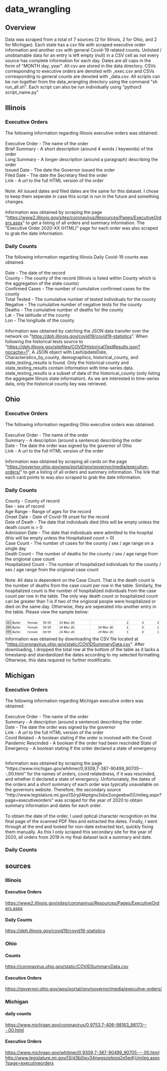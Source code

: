 # data_wrangling

## Overview

Data was scraped from a total of 7 sources (2 for Illinois, 2 for Ohio, and 2 for Michigan). Each state has a csv file with scraped executive order information and another csv with general Covid-19 related counts. Unlisted / unobtainable data for an entry is left empty (null) in a CSV cell as not every source has complete information for each day. Dates are all caps in the form of "MONTH day, year". All csv are stored in the data directory. CSVs corresponding to executive orders are denoted with _exec.csv and CSVs corresponding to general counts are denoted with _data.csv. All scripts can be run together from the data_wrangling directory using the command "sh run_all.sh". Each script can also be run individually using "python3 script_name.py"<br/>

## Illinois
### Executive Orders
The following information regarding Illinois executive orders was obtained:<br/>
<br/>
Executive Order - The name of the order<br/>
Brief Summary - A short description (around 4 words / keywords) of the order<br/>
Long Summary - A longer description (around a paragraph) describing the order<br/>
Issued Date - The date the Governor issued the order<br/>
Filed Date - The date the Secretary filed the order<br/>
Link - A url to the full HTML version of the order<br/>
<br/>
Note: All issued dates and filed dates are the same for this dataset. I chose to keep them seperate in case this script is run in the future and something changes.<br/>
<br/>
Information was obtained by scraping the page "https://www2.illinois.gov/sites/coronavirus/Resources/Pages/ExecutiveOrders.aspx" to get a listing of all orders and summary information. The "Executive Order 2020-XX (HTML)" page for each order was also scraped to grab the date information. <br/>

### Daily Counts
The following information regarding Illinois Daily Covid-19 counts was obtained.<br/>
<br/>
Date - The date of the record<br/>
County - The county of the record (Illinois is listed within County which is the aggregation of the state counts)<br/>
Confirmed Cases - The number of cumulative confirmed cases for the county<br/>
Total Tested - The cumulative number of tested individuals for the county<br/>
Negative - The cumulative number of negative tests for the county<br/>
Deaths - The cumulative number of deaths for the county<br/>
Lat - The latitiude of the county<br/>
Lon - The longitude of the county<br/>
<br/>
Information was obtained by catching the JSON data transfer over the network on "https://dph.illinois.gov/covid19/covid19-statistics". When following the historical tests source to "https://dph.illinois.gov/sitefiles/COVIDHistoricalTestResults.json?nocache=1", A JSON object with LastUpdateDate, Characteristics_by_county, demographics, historical_county, and state_testing_results is found. Only the historical county and state_testing_results contain information with time-series data. state_testing_results is a subset of data of the historical_county (only listing the aggregate Illinois state information). As we are interested in time-series data, only the historical county key was retrieved.<br/>

## Ohio
### Executive Orders
The following information regarding Ohio executive orders was obtained:<br/>
<br/>
Executive Order - The name of the order<br/>
Summary - A description (around a sentence) describing the order<br/>
Date - The date the order was signed by the governor of Ohio<br/>
Link - A url to the full HTML version of the order<br/>
<br/>
Information was obtained by scraping all cards on the page "https://governor.ohio.gov/wps/portal/gov/governor/media/executive-orders/" to get a listing of all orders and summary information. The link that each card points to was also scraped to grab the date information. <br/>

### Daily Counts

County - County of record <br/>
Sex - sex of record <br/>
Age Range - Range of ages for the record <br/>
Onset Date - Date of Covid-19 onset for the record <br/>
Date of Death - The date that individuals died (this will be empty unless the death count is > 0 <br/>
Admission Date - The date that individuals were admitted to the hospital (this will be empty unless the Hospitalized count > 0) <br/>
Case Count - The number of cases for the county / sex / age range on a single day <br/>
Death Count - The number of deaths for the county / sex / age range from the origional case count <br/>
Hospitalized Count - The number of hospitalized individuals for the county / sex / age range from the origional case count <br/>
 <br/>
Note: All data is dependent on the Case Count. That is the death count is the number of deaths from the case count per row in the table. Similarly, the hospitalized count is the number of hospitalized individuals from the case count per row in the table. The only way death count or hospitalized count can be greater than 1 is if two of the origional people were hospitalized or died on the same day. Otherwise, they are seperated into another entry in the table. Please view the sample below: <br/>
<br/>
![Ohio Data Explained](https://github.com/LukeJakielaszek/data_wrangling/blob/master/ohio_data_explained.PNG)
<br/>
Information was obtained by downloading the CSV file located at "https://coronavirus.ohio.gov/static/COVIDSummaryData.csv". After downloading, I dropped the total row at the bottom of the table as it lacks a timestamp and standardized the dates according to my selected formatting. Otherwise, this data required no further modificatio.<br/>

## Michigan
### Executive Orders
The following information regarding Michigan executive orders was obtained:<br/>
<br/>
Executive Order - The name of the order<br/>
Summary - A description (around a sentence) describing the order<br/>
Date - The date the order was signed by the governor<br/>
Link - A url to the full HTML version of the order<br/>
Covid Related - A boolean stating if the order is involved with the Covid Pandemic
Rescinded - A boolean if the order had been rescinded
State of Emergency - A boolean stating if the order declared a state of emergency

<br/>
Information was obtained by scraping the page "https://www.michigan.gov/whitmer/0,9309,7-387-90499_90705---,00.html" for the names of orders, covid relatedness, if it was rescinded, and whether it declared a state of emergency. Unfortunately, the dates of the orders and a short summary of each order was typically unavailable on the governors website. Therefore, the secondary source "http://www.legislature.mi.gov/(S(ryjl4kptgnu3sbx2uogeebw0))/mileg.aspx?page=executiveorders" was scraped for the year of 2020 to obtain summary information and dates for each order.<br/>
<br/>
To obtain the date of the order, I used optical character recognition on the final page of the scanned PDF files and extracted the dates. Finally, I went through at the end and looked for non-date extracted text, quickly fixing them manually. As this I only scraped this secondary site for the year of 2020, all orders from 2019 in my final dataset lack a summary and date.<br/>

### Daily Counts

## sources
### Illinois
#### Executive Orders
https://www2.illinois.gov/sites/coronavirus/Resources/Pages/ExecutiveOrders.aspx

#### Daily Counts
https://dph.illinois.gov/covid19/covid19-statistics


### Ohio 

#### Counts
https://coronavirus.ohio.gov/static/COVIDSummaryData.csv

#### Executive Orders
https://governor.ohio.gov/wps/portal/gov/governor/media/executive-orders/

### Michigan

#### daily counts
https://www.michigan.gov/coronavirus/0,9753,7-406-98163_98173---,00.html

#### Executive Orders
https://www.michigan.gov/whitmer/0,9309,7-387-90499_90705---,00.html
http://www.legislature.mi.gov/(S(d3b0ixy34nwgszptpzq2e5ed))/mileg.aspx?page=executiveorders

